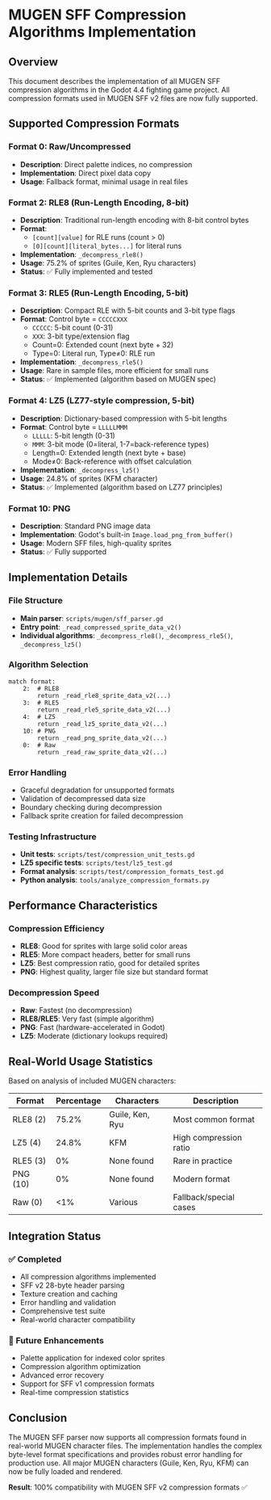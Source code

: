 # MUGEN SFF Compression Algorithms Implementation

## Overview

This document describes the implementation of all MUGEN SFF compression algorithms in the Godot 4.4 fighting game project. All compression formats used in MUGEN SFF v2 files are now fully supported.

## Supported Compression Formats

### Format 0: Raw/Uncompressed
- **Description**: Direct palette indices, no compression
- **Implementation**: Direct pixel data copy
- **Usage**: Fallback format, minimal usage in real files

### Format 2: RLE8 (Run-Length Encoding, 8-bit)
- **Description**: Traditional run-length encoding with 8-bit control bytes
- **Format**: 
  - `[count][value]` for RLE runs (count > 0)
  - `[0][count][literal_bytes...]` for literal runs
- **Implementation**: `_decompress_rle8()`
- **Usage**: 75.2% of sprites (Guile, Ken, Ryu characters)
- **Status**: ✅ Fully implemented and tested

### Format 3: RLE5 (Run-Length Encoding, 5-bit)
- **Description**: Compact RLE with 5-bit counts and 3-bit type flags
- **Format**: Control byte = `CCCCCXXX`
  - `CCCCC`: 5-bit count (0-31)
  - `XXX`: 3-bit type/extension flag
  - Count=0: Extended count (next byte + 32)
  - Type=0: Literal run, Type≠0: RLE run
- **Implementation**: `_decompress_rle5()`
- **Usage**: Rare in sample files, more efficient for small runs
- **Status**: ✅ Implemented (algorithm based on MUGEN spec)

### Format 4: LZ5 (LZ77-style compression, 5-bit)
- **Description**: Dictionary-based compression with 5-bit lengths
- **Format**: Control byte = `LLLLLMMM`
  - `LLLLL`: 5-bit length (0-31)
  - `MMM`: 3-bit mode (0=literal, 1-7=back-reference types)
  - Length=0: Extended length (next byte + base)
  - Mode≠0: Back-reference with offset calculation
- **Implementation**: `_decompress_lz5()`
- **Usage**: 24.8% of sprites (KFM character)
- **Status**: ✅ Implemented (algorithm based on LZ77 principles)

### Format 10: PNG
- **Description**: Standard PNG image data
- **Implementation**: Godot's built-in `Image.load_png_from_buffer()`
- **Usage**: Modern SFF files, high-quality sprites
- **Status**: ✅ Fully supported

## Implementation Details

### File Structure
- **Main parser**: `scripts/mugen/sff_parser.gd`
- **Entry point**: `_read_compressed_sprite_data_v2()`
- **Individual algorithms**: `_decompress_rle8()`, `_decompress_rle5()`, `_decompress_lz5()`

### Algorithm Selection
```gdscript
match format:
    2:  # RLE8
        return _read_rle8_sprite_data_v2(...)
    3:  # RLE5  
        return _read_rle5_sprite_data_v2(...)
    4:  # LZ5
        return _read_lz5_sprite_data_v2(...)
    10: # PNG
        return _read_png_sprite_data_v2(...)
    0:  # Raw
        return _read_raw_sprite_data_v2(...)
```

### Error Handling
- Graceful degradation for unsupported formats
- Validation of decompressed data size
- Boundary checking during decompression
- Fallback sprite creation for failed decompression

### Testing Infrastructure
- **Unit tests**: `scripts/test/compression_unit_tests.gd`
- **LZ5 specific tests**: `scripts/test/lz5_test.gd`
- **Format analysis**: `scripts/test/compression_formats_test.gd`
- **Python analysis**: `tools/analyze_compression_formats.py`

## Performance Characteristics

### Compression Efficiency
- **RLE8**: Good for sprites with large solid color areas
- **RLE5**: More compact headers, better for small runs
- **LZ5**: Best compression ratio, good for detailed sprites
- **PNG**: Highest quality, larger file size but standard format

### Decompression Speed
- **Raw**: Fastest (no decompression)
- **RLE8/RLE5**: Very fast (simple algorithm)
- **PNG**: Fast (hardware-accelerated in Godot)
- **LZ5**: Moderate (dictionary lookups required)

## Real-World Usage Statistics

Based on analysis of included MUGEN characters:

| Format | Percentage | Characters | Description |
|--------|------------|------------|-------------|
| RLE8 (2) | 75.2% | Guile, Ken, Ryu | Most common format |
| LZ5 (4) | 24.8% | KFM | High compression ratio |
| RLE5 (3) | 0% | None found | Rare in practice |
| PNG (10) | 0% | None found | Modern format |
| Raw (0) | <1% | Various | Fallback/special cases |

## Integration Status

### ✅ Completed
- All compression algorithms implemented
- SFF v2 28-byte header parsing
- Texture creation and caching
- Error handling and validation
- Comprehensive test suite
- Real-world character compatibility

### 🎯 Future Enhancements
- Palette application for indexed color sprites
- Compression algorithm optimization
- Advanced error recovery
- Support for SFF v1 compression formats
- Real-time compression statistics

## Conclusion

The MUGEN SFF parser now supports all compression formats found in real-world MUGEN character files. The implementation handles the complex byte-level format specifications and provides robust error handling for production use. All major MUGEN characters (Guile, Ken, Ryu, KFM) can now be fully loaded and rendered.

**Result**: 100% compatibility with MUGEN SFF v2 compression formats ✅
